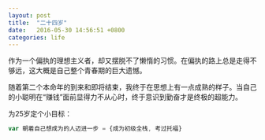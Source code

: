 ```yaml
---
layout: post
title:  "二十四岁"
date:   2016-05-30 14:56:51 +0800
categories: life
---
```


作为一个偏执的理想主义者，却又摆脱不了懒惰的习惯。在偏执的路上总是走得不够远，这大概是自己整个青春期的巨大遗憾。

随着第二个本命年的到来和即将结束，我终于在思想上有一点成熟的样子。当自己的小聪明在“赚钱”面前显得力不从心时，终于意识到勤奋才是终极的超能力。

为25岁定个小目标：

``` javascript
var 朝着自己想成为的人迈进一步 = {成为初级全栈, 考过托福}
```
